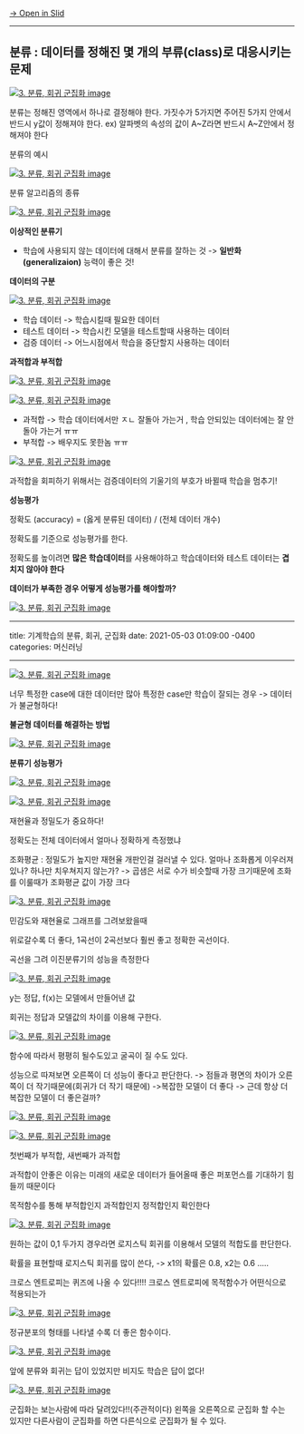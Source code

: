 [→ Open in Slid](https://slid.cc/vdocs/efb3e2a723c24f03b3cdb4d522e3d542)

---

## 분류 : 데이터를 정해진 몇 개의 부류(class)로 대응시키는 문제

[![3. 분류, 회귀 군집화 image](https://slid-capture.s3.ap-northeast-2.amazonaws.com/public/capture_images/efb3e2a723c24f03b3cdb4d522e3d542/75e59a7f-6778-4b03-85a1-d87dfe80abcc.png)](https://slid.cc/vdocs/efb3e2a723c24f03b3cdb4d522e3d542?v=8dda2a91c17241119fc57e292e0e9f57&start=23.838616)

분류는 정해진 영역에서 하나로 결정해야 한다. 가짓수가 5가지면 주어진 5가지 안에서 반드시 y값이 정해져야 한다. ex) 알파벳의 속성의 값이 A~Z라면 반드시 A~Z안에서 정해져야 한다

분류의 예시

[![3. 분류, 회귀 군집화 image](https://slid-capture.s3.ap-northeast-2.amazonaws.com/public/capture_images/efb3e2a723c24f03b3cdb4d522e3d542/b605eeb3-354b-46aa-ac2a-f2895561dc99.png)](https://slid.cc/vdocs/efb3e2a723c24f03b3cdb4d522e3d542?v=8dda2a91c17241119fc57e292e0e9f57&start=579.620995)

분류 알고리즘의 종류

[![3. 분류, 회귀 군집화 image](https://slid-capture.s3.ap-northeast-2.amazonaws.com/public/capture_images/efb3e2a723c24f03b3cdb4d522e3d542/07081a9d-b6d7-49f8-bee7-2fff46315319.png)](https://slid.cc/vdocs/efb3e2a723c24f03b3cdb4d522e3d542?v=8dda2a91c17241119fc57e292e0e9f57&start=793.211655)

**이상적인 분류기**

- 학습에 사용되지 않는 데이터에 대해서 분류를 잘하는 것 -> **일반화(generalizaion)** 능력이 좋은 것!

**데이터의 구분**

[![3. 분류, 회귀 군집화 image](https://slid-capture.s3.ap-northeast-2.amazonaws.com/public/capture_images/efb3e2a723c24f03b3cdb4d522e3d542/af90faa5-79c4-4d52-8c4a-9769c2b727b9.png)](https://slid.cc/vdocs/efb3e2a723c24f03b3cdb4d522e3d542?v=593ecbdaae1043c6aee21e65e4f55a5a&start=1006.813832)

- 학습 데이터 -> 학습시킬때 필요한 데이터
- 테스트 데이터 -> 학습시킨 모델을 테스트할때 사용하는 데이터
- 검증 데이터 -> 어느시점에서 학습을 중단할지 사용하는 데이터

**과적합과 부적합**

[![3. 분류, 회귀 군집화 image](https://slid-capture.s3.ap-northeast-2.amazonaws.com/public/capture_images/efb3e2a723c24f03b3cdb4d522e3d542/d16273bc-99f3-4d9a-bcc9-963d42e572a6.png)](https://slid.cc/vdocs/efb3e2a723c24f03b3cdb4d522e3d542?v=593ecbdaae1043c6aee21e65e4f55a5a&start=1124.502544)

[![3. 분류, 회귀 군집화 image](https://slid-capture.s3.ap-northeast-2.amazonaws.com/public/capture_images/efb3e2a723c24f03b3cdb4d522e3d542/36ef7a5e-0858-482a-b2d5-91e8b4a2e0eb.png)](https://slid.cc/vdocs/efb3e2a723c24f03b3cdb4d522e3d542?v=8753f4b2a7654570838f8a8b0536a037&start=77.980858)

- 과적합 -> 학습 데이터에서만 ㅈㄴ 잘돌아 가는거 , 학습 안되있는 데이터에는 잘 안돌아 가는거 ㅠㅠ
- 부적합 -> 배우지도 못한놈 ㅠㅠ

[![3. 분류, 회귀 군집화 image](https://slid-capture.s3.ap-northeast-2.amazonaws.com/public/capture_images/efb3e2a723c24f03b3cdb4d522e3d542/7ab48128-0683-44d6-87e9-34bede8a5f7e.png)](https://slid.cc/vdocs/efb3e2a723c24f03b3cdb4d522e3d542?v=8753f4b2a7654570838f8a8b0536a037&start=87.58999)

과적합을 회피하기 위해서는 검증데이터의 기울기의 부호가 바뀔때 학습을 멈추기!

**성능평가**

정확도 (accuracy) = (옳게 분류된 데이터) / (전체 데이터 개수)

정확도를 기준으로 성능평가를 한다.

정확도를 높이려면 **많은 학습데이터**를 사용해야하고 학습데이터와 테스트 데이터는 **겹치지 않아야 한다**

**데이터가 부족한 경우 어떻게 성능평가를 해야할까?**

[![3. 분류, 회귀 군집화 image](https://slid-capture.s3.ap-northeast-2.amazonaws.com/public/capture_images/efb3e2a723c24f03b3cdb4d522e3d542/90ba052f-b6bc-4456-902b-22950b19ea44.png)](https://slid.cc/vdocs/efb3e2a723c24f03b3cdb4d522e3d542?v=8753f4b2a7654570838f8a8b0536a037&start=548.530498)

---

title: 기계학습의 분류, 회귀, 군집화
date: 2021-05-03 01:09:00 -0400
categories: 머신러닝

---

[![3. 분류, 회귀 군집화 image](https://slid-capture.s3.ap-northeast-2.amazonaws.com/public/capture_images/efb3e2a723c24f03b3cdb4d522e3d542/5301f751-970a-4ae4-85dc-12615d396665.png)](https://slid.cc/vdocs/efb3e2a723c24f03b3cdb4d522e3d542?v=8753f4b2a7654570838f8a8b0536a037&start=827.780573)

너무 특정한 case에 대한 데이터만 많아 특정한 case만 학습이 잘되는 경우 -> 데이터가 불균형하다!

**불균형 데이터를 해결하는 방법**

[![3. 분류, 회귀 군집화 image](https://slid-capture.s3.ap-northeast-2.amazonaws.com/public/capture_images/efb3e2a723c24f03b3cdb4d522e3d542/39bdabc3-8e0d-42b6-80df-530b2970903c.png)](https://slid.cc/vdocs/efb3e2a723c24f03b3cdb4d522e3d542?v=8753f4b2a7654570838f8a8b0536a037&start=934.837126)

**분류기 성능평가**

[![3. 분류, 회귀 군집화 image](https://slid-capture.s3.ap-northeast-2.amazonaws.com/public/capture_images/efb3e2a723c24f03b3cdb4d522e3d542/0a9b7bd3-457a-40fc-ac53-105a2df65e7c.png)](https://slid.cc/vdocs/efb3e2a723c24f03b3cdb4d522e3d542?v=8753f4b2a7654570838f8a8b0536a037&start=952.656277)

[![3. 분류, 회귀 군집화 image](https://slid-capture.s3.ap-northeast-2.amazonaws.com/public/capture_images/efb3e2a723c24f03b3cdb4d522e3d542/f05f3d25-b650-48c9-9d2a-d6fafcbf32c9.png)](https://slid.cc/vdocs/efb3e2a723c24f03b3cdb4d522e3d542?v=8753f4b2a7654570838f8a8b0536a037&start=1204.631381)

재현율과 정밀도가 중요하다!

정확도는 전체 데이터에서 얼마나 정확하게 측정했냐

조화평균 : 정밀도가 높지만 재현율 개판인걸 걸러낼 수 있다. 얼마나 조화롭게 이우러져있나? 하나만 치우쳐지지 않는가? -> 곱샘은 서로 수가 비슷할때 가장 크기때문에 조화를 이룰때가 조화평균 값이 가장 크다

[![3. 분류, 회귀 군집화 image](https://slid-capture.s3.ap-northeast-2.amazonaws.com/public/capture_images/efb3e2a723c24f03b3cdb4d522e3d542/5d319058-0825-407d-a349-e052e3bee786.png)](https://slid.cc/vdocs/efb3e2a723c24f03b3cdb4d522e3d542?v=228f4257f0cb489db45035ee2864ad06&start=413.003236)

민감도와 재현율로 그래프를 그려보왔을때

위로갈수록 더 좋다, 1곡선이 2곡선보다 훨씬 좋고 정확한 곡선이다.

곡선을 그려 이진분류기의 성능을 측정한다

[![3. 분류, 회귀 군집화 image](https://slid-capture.s3.ap-northeast-2.amazonaws.com/public/capture_images/efb3e2a723c24f03b3cdb4d522e3d542/b2e840c8-347b-4d3e-affd-689042c77ad2.png)](https://slid.cc/vdocs/efb3e2a723c24f03b3cdb4d522e3d542?v=228f4257f0cb489db45035ee2864ad06&start=575.759253)

y는 정답, f(x)는 모델에서 만들어낸 값

회귀는 정답과 모델값의 차이를 이용해 구한다.

[![3. 분류, 회귀 군집화 image](https://slid-capture.s3.ap-northeast-2.amazonaws.com/public/capture_images/efb3e2a723c24f03b3cdb4d522e3d542/c9163659-0e11-4617-bde4-036a9281c26f.png)](https://slid.cc/vdocs/efb3e2a723c24f03b3cdb4d522e3d542?v=228f4257f0cb489db45035ee2864ad06&start=878.071076)

함수에 따라서 평평히 될수도있고 굴곡이 질 수도 있다.

성능으로 따져보면 오른쪽이 더 성능이 좋다고 판단한다. -> 점들과 평면의 차이가 오른쪽이 더 작기때문에(회귀가 더 작기 때문에) ->복잡한 모델이 더 좋다 -> 근데 항상 더 복잡한 모델이 더 좋은걸까?

[![3. 분류, 회귀 군집화 image](https://slid-capture.s3.ap-northeast-2.amazonaws.com/public/capture_images/efb3e2a723c24f03b3cdb4d522e3d542/e07c5f34-4c7e-44fd-b1d7-7915d90a6a77.png)](https://slid.cc/vdocs/efb3e2a723c24f03b3cdb4d522e3d542?v=228f4257f0cb489db45035ee2864ad06&start=1101.145199)

[![3. 분류, 회귀 군집화 image](https://slid-capture.s3.ap-northeast-2.amazonaws.com/public/capture_images/efb3e2a723c24f03b3cdb4d522e3d542/b95b7a5c-e707-4331-bb0a-75446596b73e.png)](https://slid.cc/vdocs/efb3e2a723c24f03b3cdb4d522e3d542?v=228f4257f0cb489db45035ee2864ad06&start=1225.018738)

첫번째가 부적합, 새번째가 과적합

과적합이 안좋은 이유는 미래의 새로운 데이터가 들어올때 좋은 퍼포먼스를 기대하기 힘들끼 때문이다

목적함수를 통해 부적합인지 과적합인지 정적합인지 확인한다

[![3. 분류, 회귀 군집화 image](https://slid-capture.s3.ap-northeast-2.amazonaws.com/public/capture_images/efb3e2a723c24f03b3cdb4d522e3d542/fd5d2ee0-cd9a-4b7b-bf13-513bd8967801.png)](https://slid.cc/vdocs/efb3e2a723c24f03b3cdb4d522e3d542?v=d646ba3c3ab147788721ccdb92fb1fed&start=29.907884)

원하는 값이 0,1 두가지 경우라면 로지스틱 회귀를 이용해서 모델의 적합도를 판단한다.

확률을 표현할때 로지스틱 회귀를 많이 쓴다, -> x1의 확률은 0.8, x2는 0.6 .....

크로스 엔트로피는 퀴즈에 나올 수 있다!!!! 크로스 엔트로피에 목적함수가 어떤식으로 적용되는가

[![3. 분류, 회귀 군집화 image](https://slid-capture.s3.ap-northeast-2.amazonaws.com/public/capture_images/efb3e2a723c24f03b3cdb4d522e3d542/ec8bda9b-5edc-4f60-8b3b-dc34d1a413ec.png)](https://slid.cc/vdocs/efb3e2a723c24f03b3cdb4d522e3d542?v=d646ba3c3ab147788721ccdb92fb1fed&start=880.939276)

정규분포의 형태를 나타낼 수록 더 좋은 함수이다.

[![3. 분류, 회귀 군집화 image](https://slid-capture.s3.ap-northeast-2.amazonaws.com/public/capture_images/efb3e2a723c24f03b3cdb4d522e3d542/9c5563fc-aecb-4141-a7b6-a9d98bd77dd5.png)](https://slid.cc/vdocs/efb3e2a723c24f03b3cdb4d522e3d542?v=d646ba3c3ab147788721ccdb92fb1fed&start=1095.522022)

앞에 분류와 회귀는 답이 있었지만 비지도 학습은 답이 없다!

[![3. 분류, 회귀 군집화 image](https://slid-capture.s3.ap-northeast-2.amazonaws.com/public/capture_images/efb3e2a723c24f03b3cdb4d522e3d542/6a9bd2fa-5906-4c87-99bb-8ba3ae2a183e.png)](https://slid.cc/vdocs/efb3e2a723c24f03b3cdb4d522e3d542?v=d646ba3c3ab147788721ccdb92fb1fed&start=1200.095877)

군집화는 보는사람에 따라 달려있다!!(주관적이다) 왼쪽을 오른쪽으로 군집화 할 수는 있지만 다른사람이 군집화를 하면 다른식으로 군집화가 될 수 있다.
